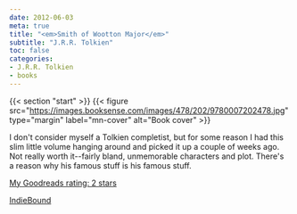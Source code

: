 ```yaml
---
date: 2012-06-03
meta: true
title: "<em>Smith of Wootton Major</em>"
subtitle: "J.R.R. Tolkien"
toc: false
categories:
- J.R.R. Tolkien
- books
---
```


{{< section "start" >}}
{{< figure src="https://images.booksense.com/images/478/202/9780007202478.jpg" type="margin" label="mn-cover" alt="Book cover" >}}

I don't consider myself a Tolkien completist, but for some reason I had this slim little volume hanging around and picked it up a couple of weeks ago. Not really worth it--fairly bland, unmemorable characters and plot. There's a reason why his famous stuff is his famous stuff.

[My Goodreads rating: 2 stars](https://www.goodreads.com/review/show/345329173)  

[IndieBound](https://www.indiebound.org/book/9780007202478)
